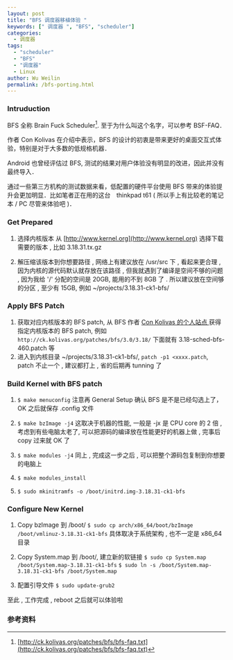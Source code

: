```yaml
---
layout: post
title: "BFS 调度器移植体验 "
keywords: [" 调度器 ", "BFS", "scheduler"]
categories:
  - 调度器
tags:
  - "scheduler"
  - "BFS"
  - "调度器"
  - Linux
author: Wu Weilin
permalink: /bfs-porting.html
---
```


### Intruduction

BFS 全称 Brain Fuck Scheduler[^FAQ]. 至于为什么叫这个名字，可以参考 BSF-FAQ．

作者 Con Kolivas 在介绍中表示，BFS 的设计的初衷是带来更好的桌面交互式体验，特别是对于大多数的低规格机器．

Android 也曾经评估过 BFS, 测试的结果对用户体验没有明显的改进，因此并没有最终导入．

通过一些第三方机构的测试数据来看，低配置的硬件平台使用 BFS 带来的体验提升会更加明显．比如笔者正在用的这台　thinkpad t61 ( 所以手上有比较老的笔记本 / PC 尽管来体验吧 )．

### Get Prepared

1. 选择内核版本
从 [http://www.kernel.org](http://www.kernel.org) 选择下载需要的版本 , 比如 3.18.31.tx.gz

2. 解压缩该版本到你想要路径 , 网络上有建议放在 /usr/src 下 , 看起来更合理 , 因为内核的源代码默认就存放在该路径 , 但我就遇到了编译是空间不够的问题 , 因为我给 '/' 分配的空间是 20GB, 能用的不到 8GB 了 . 所以建议放在空间够的分区 , 至少有 15GB, 例如 ~/projects/3.18.31-ck1-bfs/

### Apply BFS Patch

1. 获取对应内核版本的 BFS patch, 从 BFS 作者 [Con Kolivas 的个人站点 ](http://ck.kolivas.org/) 获得指定内核版本的 BFS patch, 例如 `http://ck.kolivas.org/patches/bfs/3.0/3.18/` 下面就有 3.18-sched-bfs-460.patch 等
2. 进入到内核目录 ~/projects/3.18.31-ck1-bfs/, `patch -p1 <xxxx.patch`, patch 不止一个 , 建议都打上 , 省的后期再 tunning 了

### Build Kernel with BFS patch

1. `$ make menuconfig`
注意再 General Setup 确认 BFS 是不是已经勾选上了，OK 之后就保存 .config 文件

2. `$ make bzImage -j4`
这取决于机器的性能, 一般是 -jx 是 CPU core 的 2 倍 , 考虑到有些电脑太老了, 可以把源码的编译放在性能更好的机器上做 , 完事后 copy 过来就 OK 了

3. `$ make modules -j4`
同上 , 完成这一步之后 , 可以把整个源码包复制到你想要的电脑上

4. `$ make modules_install`
5. `$ sudo mkinitramfs -o /boot/initrd.img-3.18.31-ck1-bfs`

### Configure New Kernel

1. Copy bzImage 到 /boot/
`$ sudo cp arch/x86_64/boot/bzImage /boot/vmlinuz-3.18.31-ck1-bfs`
具体取决于系统架构 , 也不一定是 x86_64 目录

2. Copy System.map 到 /boot/, 建立新的软链接
`$ sudo cp System.map /boot/System.map-3.18.31-ck1-bfs`
`$ sudo ln -s /boot/System.map-3.18.31-ck1-bfs /boot/System.map`

3. 配置引导文件
`$ sudo update-grub2`

至此 , 工作完成 , reboot 之后就可以体验啦

### 参考资料

[^FAQ]: [http://ck.kolivas.org/patches/bfs/bfs-faq.txt](http://ck.kolivas.org/patches/bfs/bfs-faq.txt)
